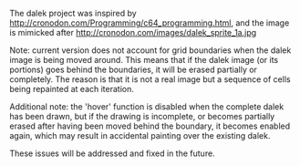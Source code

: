 The dalek project was inspired by http://cronodon.com/Programming/c64_programming.html,
and the image is mimicked after http://cronodon.com/images/dalek_sprite_1a.jpg


Note: current version does not account for grid boundaries when the dalek image is being moved around.
This means that if the dalek image (or its portions) goes behind the boundaries, it will be erased partially or completely.
The reason is that it is not a real image but a sequence of cells being repainted at each iteration.

Additional note: the 'hover' function is disabled when the complete dalek has been drawn, but if the drawing is
incomplete, or becomes partially erased after having been moved behind the boundary, it becomes enabled again,
which may result in accidental painting over the existing dalek.

These issues will be addressed and fixed in the future.
